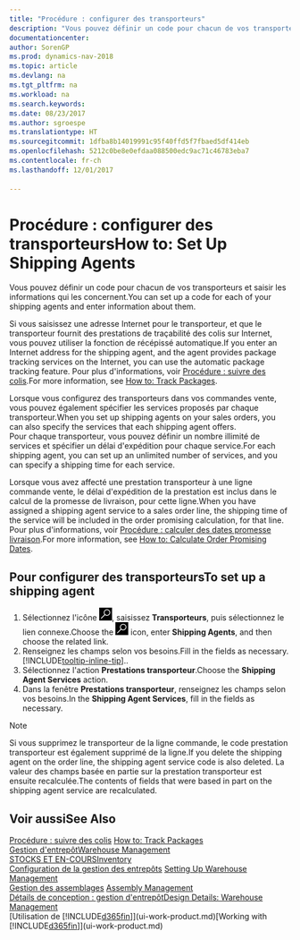 ```yaml
---
title: "Procédure : configurer des transporteurs"
description: "Vous pouvez définir un code pour chacun de vos transporteurs et saisir les informations qui les concernent."
documentationcenter: 
author: SorenGP
ms.prod: dynamics-nav-2018
ms.topic: article
ms.devlang: na
ms.tgt_pltfrm: na
ms.workload: na
ms.search.keywords: 
ms.date: 08/23/2017
ms.author: sgroespe
ms.translationtype: HT
ms.sourcegitcommit: 1dfba8b14019991c95f40ffd5f7fbaed5df414eb
ms.openlocfilehash: 5212c0be8e0efdaa088500edc9ac71c46783eba7
ms.contentlocale: fr-ch
ms.lasthandoff: 12/01/2017

---
```

# <a name="how-to-set-up-shipping-agents"></a><span data-ttu-id="9f864-103">Procédure : configurer des transporteurs</span><span class="sxs-lookup"><span data-stu-id="9f864-103">How to: Set Up Shipping Agents</span></span>
<span data-ttu-id="9f864-104">Vous pouvez définir un code pour chacun de vos transporteurs et saisir les informations qui les concernent.</span><span class="sxs-lookup"><span data-stu-id="9f864-104">You can set up a code for each of your shipping agents and enter information about them.</span></span>  

<span data-ttu-id="9f864-105">Si vous saisissez une adresse Internet pour le transporteur, et que le transporteur fournit des prestations de traçabilité des colis sur Internet, vous pouvez utiliser la fonction de récépissé automatique.</span><span class="sxs-lookup"><span data-stu-id="9f864-105">If you enter an Internet address for the shipping agent, and the agent provides package tracking services on the Internet, you can use the automatic package tracking feature.</span></span> <span data-ttu-id="9f864-106">Pour plus d'informations, voir [Procédure : suivre des colis](sales-how-track-packages.md).</span><span class="sxs-lookup"><span data-stu-id="9f864-106">For more information, see [How to: Track Packages](sales-how-track-packages.md).</span></span>

<span data-ttu-id="9f864-107">Lorsque vous configurez des transporteurs dans vos commandes vente, vous pouvez également spécifier les services proposés par chaque transporteur.</span><span class="sxs-lookup"><span data-stu-id="9f864-107">When you set up shipping agents on your sales orders, you can also specify the services that each shipping agent offers.</span></span>  
<span data-ttu-id="9f864-108">Pour chaque transporteur, vous pouvez définir un nombre illimité de services et spécifier un délai d'expédition pour chaque service.</span><span class="sxs-lookup"><span data-stu-id="9f864-108">For each shipping agent, you can set up an unlimited number of services, and you can specify a shipping time for each service.</span></span>  

<span data-ttu-id="9f864-109">Lorsque vous avez affecté une prestation transporteur à une ligne commande vente, le délai d'expédition de la prestation est inclus dans le calcul de la promesse de livraison, pour cette ligne.</span><span class="sxs-lookup"><span data-stu-id="9f864-109">When you have assigned a shipping agent service to a sales order line, the shipping time of the service will be included in the order promising calculation, for that line.</span></span> <span data-ttu-id="9f864-110">Pour plus d'informations, voir [Procédure : calculer des dates promesse livraison](sales-how-to-calculate-order-promising-dates.md).</span><span class="sxs-lookup"><span data-stu-id="9f864-110">For more information, see [How to: Calculate Order Promising Dates](sales-how-to-calculate-order-promising-dates.md).</span></span>

## <a name="to-set-up-a-shipping-agent"></a><span data-ttu-id="9f864-111">Pour configurer des transporteurs</span><span class="sxs-lookup"><span data-stu-id="9f864-111">To set up a shipping agent</span></span>  
1.  <span data-ttu-id="9f864-112">Sélectionnez l'icône ![Page ou état pour la recherche](media/ui-search/search_small.png "Page ou état pour la recherche"), saisissez **Transporteurs**, puis sélectionnez le lien connexe.</span><span class="sxs-lookup"><span data-stu-id="9f864-112">Choose the ![Search for Page or Report](media/ui-search/search_small.png "Search for Page or Report icon") icon, enter **Shipping Agents**, and then choose the related link.</span></span>  
2.  <span data-ttu-id="9f864-113">Renseignez les champs selon vos besoins.</span><span class="sxs-lookup"><span data-stu-id="9f864-113">Fill in the fields as necessary.</span></span> [!INCLUDE[tooltip-inline-tip](includes/tooltip-inline-tip_md.md)]<span data-ttu-id="9f864-114">.</span><span class="sxs-lookup"><span data-stu-id="9f864-114">.</span></span>  
3.  <span data-ttu-id="9f864-115">Sélectionnez l'action **Prestations transporteur**.</span><span class="sxs-lookup"><span data-stu-id="9f864-115">Choose the **Shipping Agent Services** action.</span></span>
4. <span data-ttu-id="9f864-116">Dans la fenêtre **Prestations transporteur**, renseignez les champs selon vos besoins.</span><span class="sxs-lookup"><span data-stu-id="9f864-116">In the **Shipping Agent Services**, fill in the fields as necessary.</span></span>

> [!NOTE]  
>  <span data-ttu-id="9f864-117">Si vous supprimez le transporteur de la ligne commande, le code prestation transporteur est également supprimé de la ligne.</span><span class="sxs-lookup"><span data-stu-id="9f864-117">If you delete the shipping agent on the order line, the shipping agent service code is also deleted.</span></span> <span data-ttu-id="9f864-118">La valeur des champs basée en partie sur la prestation transporteur est ensuite recalculée.</span><span class="sxs-lookup"><span data-stu-id="9f864-118">The contents of fields that were based in part on the shipping agent service are recalculated.</span></span>  

## <a name="see-also"></a><span data-ttu-id="9f864-119">Voir aussi</span><span class="sxs-lookup"><span data-stu-id="9f864-119">See Also</span></span>
<span data-ttu-id="9f864-120">[Procédure : suivre des colis](sales-how-track-packages.md)  </span><span class="sxs-lookup"><span data-stu-id="9f864-120">[How to: Track Packages](sales-how-track-packages.md)  </span></span>  
[<span data-ttu-id="9f864-121">Gestion d'entrepôt</span><span class="sxs-lookup"><span data-stu-id="9f864-121">Warehouse Management</span></span>](warehouse-manage-warehouse.md)  
[<span data-ttu-id="9f864-122">STOCKS ET EN-COURS</span><span class="sxs-lookup"><span data-stu-id="9f864-122">Inventory</span></span>](inventory-manage-inventory.md)  
<span data-ttu-id="9f864-123">[Configuration de la gestion des entrepôts](warehouse-setup-warehouse.md)   </span><span class="sxs-lookup"><span data-stu-id="9f864-123">[Setting Up Warehouse Management](warehouse-setup-warehouse.md)   </span></span>  
<span data-ttu-id="9f864-124">[Gestion des assemblages](assembly-assemble-items.md)  </span><span class="sxs-lookup"><span data-stu-id="9f864-124">[Assembly Management](assembly-assemble-items.md)  </span></span>  
[<span data-ttu-id="9f864-125">Détails de conception : gestion d'entrepôt</span><span class="sxs-lookup"><span data-stu-id="9f864-125">Design Details: Warehouse Management</span></span>](design-details-warehouse-management.md)  
<span data-ttu-id="9f864-126">[Utilisation de [!INCLUDE[d365fin](includes/d365fin_md.md)]](ui-work-product.md)</span><span class="sxs-lookup"><span data-stu-id="9f864-126">[Working with [!INCLUDE[d365fin](includes/d365fin_md.md)]](ui-work-product.md)</span></span>  

